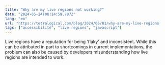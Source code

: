 ```yaml
---
title: "Why are my live regions not working?"
date: "2024-05-24T08:14:59.787Z"
lang: "en"
url: "https://tetralogical.com/blog/2024/05/01/why-are-my-live-regions-not-working/"
tags: ["accessibilité", "live regions", "javascript"]
---
```


Live regions have a reputation for being 'flaky' and inconsistent. While this can be attributed in part to shortcomings in current implementations, the problem can also be caused by developers misunderstanding how live regions are intended to work.